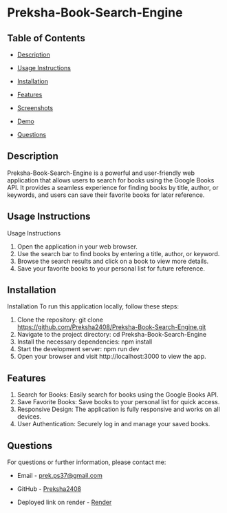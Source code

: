 # Preksha-Book-Search-Engine

## Table of Contents

* [Description](#description)

* [Usage Instructions](#usage-instructions)

* [Installation](#installation)

* [Features](#features)

* [Screenshots](#screenshots)

* [Demo](#Demo)

* [Questions](#questions)


## Description 

Preksha-Book-Search-Engine is a powerful and user-friendly web application that allows users to search for books using the Google Books API. It provides a seamless experience for finding books by title, author, or keywords, and users can save their favorite books for later reference.

## Usage Instructions 

Usage Instructions
1. Open the application in your web browser.
2. Use the search bar to find books by entering a title, author, or keyword.
3. Browse the search results and click on a book to view more details.
4. Save your favorite books to your personal list for future reference.

## Installation 

Installation
To run this application locally, follow these steps:

1. Clone the repository: git clone https://github.com/Preksha2408/Preksha-Book-Search-Engine.git
2. Navigate to the project directory: cd Preksha-Book-Search-Engine
3. Install the necessary dependencies: npm install
4. Start the development server: npm run dev
5. Open your browser and visit http://localhost:3000 to view the app.


## Features

1. Search for Books: Easily search for books using the Google Books API.
2. Save Favorite Books: Save books to your personal list for quick access.
3. Responsive Design: The application is fully responsive and works on all devices.
4. User Authentication: Securely log in and manage your saved books.

## Questions 

For questions or further information, please contact me:

* Email - [prek.ps37@gmail.com](prek.ps37@gmail.com)

* GitHub - [Preksha2408](https://github.com/Preksha2408/Preksha-Book-Search-Engine.git)

* Deployed link on render - [Render](https://preksha-book-search-engine.onrender.com)